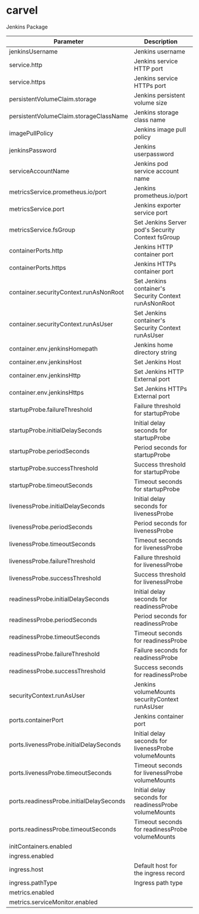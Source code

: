 # carvel
Jenkins Package 

|Parameter|Description|Type|Default|
|---------|-----------|----|-------|
|jenkinsUsername|Jenkins username|string|user|
|service.http|Jenkins service HTTP port|integer|80|
|service.https|Jenkins service HTTPs port|integer|443|
|persistentVolumeClaim.storage|Jenkins persistent volume size|string|8Gi|
|persistentVolumeClaim.storageClassName|Jenkins storage class name|string|default|
|imagePullPolicy|Jenkins image pull policy|string|IfNotPresent|
|jenkinsPassword|Jenkins userpassword|string|admin1|
|serviceAccountName|Jenkins pod service account name|string|default|
|metricsService.prometheus.io/port|Jenkins prometheus.io/port|integer|9122|
|metricsService.port|Jenkins exporter service port|integer|9122|
|metricsService.fsGroup|Set Jenkins Server pod's Security Context fsGroup|integer|1001|
|containerPorts.http|Jenkins  HTTP container port|integer|8080|
|containerPorts.https|Jenkins  HTTPs container port|integer|8443|
|container.securityContext.runAsNonRoot|Set Jenkins container's Security Context runAsNonRoot|boolean|TRUE|
|container.securityContext.runAsUser|Set Jenkins container's Security Context runAsUser|integer|1001|
|container.env.jenkinsHomepath|Jenkins home directory	string|/bitnami/jenkins/home|
|container.env.jenkinsHost|Set Jenkins Host|string|jenkins.local|
|container.env.jenkinsHttp|Set Jenkins HTTP External port|integer|80|
|container.env.jenkinsHttps|Set Jenkins HTTPs External port|integer|443|
|startupProbe.failureThreshold|Failure threshold for startupProbe|integer|6|
|startupProbe.initialDelaySeconds|Initial delay seconds for startupProbe|integer|180|
|startupProbe.periodSeconds|Period seconds for startupProbe|integer|10|
|startupProbe.successThreshold|Success threshold for startupProbe|integer|1|
|startupProbe.timeoutSeconds|Timeout seconds for startupProbe|integer|5|
|livenessProbe.initialDelaySeconds|Initial delay seconds for livenessProbe|integer|180|
|livenessProbe.periodSeconds|Period seconds for livenessProbe|integer|10|
|livenessProbe.timeoutSeconds|Timeout seconds for livenessProbe|integer|5|
|livenessProbe.failureThreshold|Failure threshold for livenessProbe|integer|6|
|livenessProbe.successThreshold|Success threshold for livenessProbe|integer|1|
|readinessProbe.initialDelaySeconds|Initial delay seconds for readinessProbe|integer|30|
|readinessProbe.periodSeconds|Period seconds for readinessProbe|integer|5|
|readinessProbe.timeoutSeconds|Timeout seconds for readinessProbe|integer|3|
|readinessProbe.failureThreshold|Failure seconds for readinessProbe|integer|3|
|readinessProbe.successThreshold|Success seconds for readinessProbe|integer|1|
|securityContext.runAsUser|Jenkins volumeMounts securityContext runAsUser|integer|1001|
|ports.containerPort|Jenkins container port|integer|9118|
|ports.livenessProbe.initialDelaySeconds|Initial delay seconds for livenessProbe volumeMounts|integer|15|
|ports.livenessProbe.timeoutSeconds|Timeout seconds for livenessProbe volumeMounts|integer	5|
|ports.readinessProbe.initialDelaySeconds|Initial delay seconds for readinessProbe volumeMounts|integer	5|
|ports.readinessProbe.timeoutSeconds|Timeout seconds for readinessProbe volumeMounts|integer|1|
|initContainers.enabled|		|boolean|FALSE|
|ingress.enabled|		|boolea|FALSE|
|ingress.host|Default host for the ingress record|string|jenkins.local|
|ingress.pathType|Ingress path type|string|ImplementationSpecific|
|metrics.enabled|		|boolean|FALSE|
|metrics.serviceMonitor.enabled| |boolean|FALSE|
